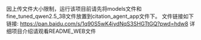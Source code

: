 因上传文件大小限制，运行该项目前请先将models文件和fine_tuned_qwen2.5_3B文件放置到citation_agent_app文件下。
文件链接如下
链接: https://pan.baidu.com/s/1q90S5wK4iydNqS3SHGTtGQ?pwd=hdw8 
详细项目介绍请观看README_WEB文件
